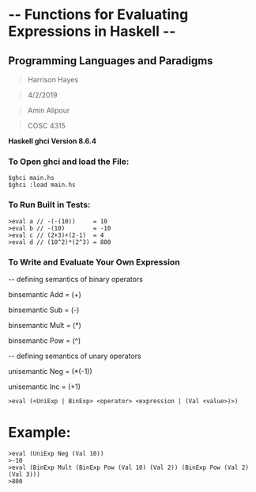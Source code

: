 # -- Functions for Evaluating Expressions in Haskell --

## Programming Languages and Paradigms

>Harrison Hayes

>4/2/2019

>Amin Alipour

>COSC 4315

**Haskell ghci Version 8.6.4**

### To Open ghci and load the File:

    $ghci main.hs
    $ghci :load main.hs

### To Run Built in Tests:

    >eval a // -(-(10))     = 10
    >eval b // -(10)        = -10
    >eval c // (2+3)+(2-1)  = 4
    >eval d // (10^2)*(2^3) = 800

### To Write and Evaluate Your Own Expression 

-- defining semantics of binary operators

binsemantic Add  = (+)

binsemantic Sub  = (-)

binsemantic Mult  = (*)

binsemantic Pow  = (^)

-- defining semantics of unary operators

unisemantic Neg  = (*(-1))

unisemantic Inc  = (+1)

    >eval (<UniExp | BinExp> <operator> <expression | (Val <value>)>)

# Example:

    >eval (UniExp Neg (Val 10))
    >-10
    >eval (BinExp Mult (BinExp Pow (Val 10) (Val 2)) (BinExp Pow (Val 2) (Val 3)))
    >800
